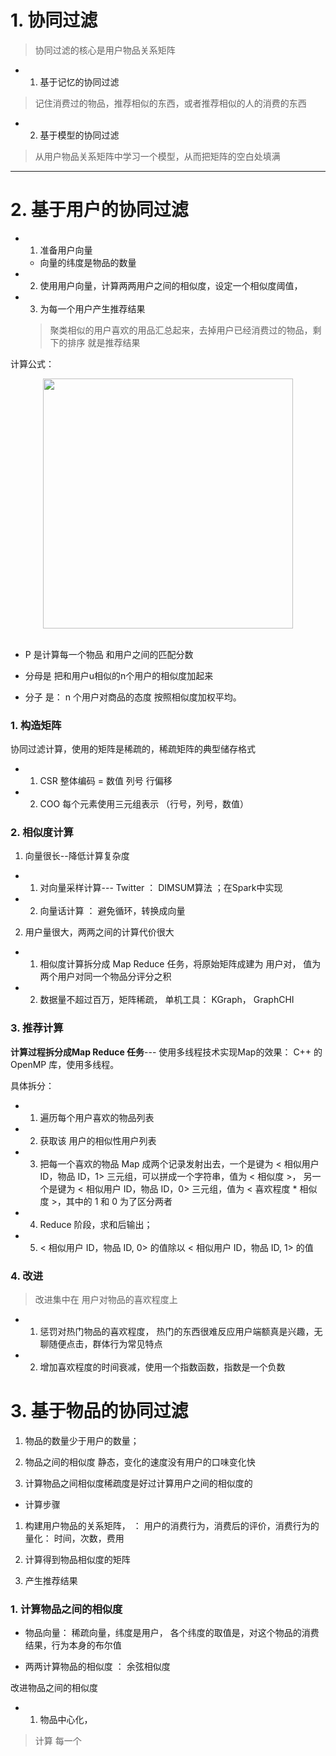 # 1. 协同过滤
  > 协同过滤的核心是用户物品关系矩阵

* 1. 基于记忆的协同过滤
> 记住消费过的物品，推荐相似的东西，或者推荐相似的人的消费的东西

* 2. 基于模型的协同过滤
> 从用户物品关系矩阵中学习一个模型，从而把矩阵的空白处填满


-------


# 2. 基于用户的协同过滤

* 1. 准备用户向量
    * 向量的纬度是物品的数量
    
* 2. 使用用户向量，计算两两用户之间的相似度，设定一个相似度阈值，

* 3. 为每一个用户产生推荐结果
  > 聚类相似的用户喜欢的用品汇总起来，去掉用户已经消费过的物品，剩下的排序 就是推荐结果

计算公式：
<div align="center"> <img src="" width="400"/> </div><br>

* P 是计算每一个物品 和用户之间的匹配分数

* 分母是 把和用户u相似的n个用户的相似度加起来

* 分子 是： n 个用户对商品的态度 按照相似度加权平均。





### 1. 构造矩阵

协同过滤计算，使用的矩阵是稀疏的，稀疏矩阵的典型储存格式

* 1. CSR 整体编码 = 数值 列号 行偏移
* 2. COO 每个元素使用三元组表示 （行号，列号，数值）

### 2. 相似度计算

1. 向量很长--降低计算复杂度

* 1. 对向量采样计算--- Twitter ： DIMSUM算法 ；在Spark中实现

* 2. 向量话计算  ： 避免循环，转换成向量


2. 用户量很大，两两之间的计算代价很大

* 1. 相似度计算拆分成 Map Reduce 任务，将原始矩阵成建为 用户对， 值为两个用户对同一个物品分评分之积

* 2. 数据量不超过百万，矩阵稀疏， 单机工具： KGraph， GraphCHI



### 3. 推荐计算

**计算过程拆分成Map Reduce 任务**--- 使用多线程技术实现Map的效果： C++ 的 OpenMP 库，使用多线程。

具体拆分：

* 1. 遍历每个用户喜欢的物品列表

* 2. 获取该 用户的相似性用户列表

* 3. 把每一个喜欢的物品 Map 成两个记录发射出去，一个是键为 < 相似用户 ID，物品 ID，1> 三元组，可以拼成一个字符串，值为 < 相似度 >，
另一个是键为 < 相似用户 ID，物品 ID，0> 三元组，值为 < 喜欢程度 * 相似度 >，其中的 1 和 0 为了区分两者

* 4. Reduce 阶段，求和后输出；

* 5. < 相似用户 ID，物品 ID, 0> 的值除以 < 相似用户 ID，物品 ID, 1> 的值


### 4. 改进

> 改进集中在 用户对物品的喜欢程度上

* 1. 惩罚对热门物品的喜欢程度， 热门的东西很难反应用户端额真是兴趣，无聊随便点击，群体行为常见特点

* 2. 增加喜欢程度的时间衰减，使用一个指数函数，指数是一个负数



# 3. 基于物品的协同过滤

1. 物品的数量少于用户的数量；

2. 物品之间的相似度 静态，变化的速度没有用户的口味变化快

3. 计算物品之间相似度稀疏度是好过计算用户之间的相似度的


* 计算步骤

1.  构建用户物品的关系矩阵，  ： 用户的消费行为，消费后的评价，消费行为的量化： 时间，次数，费用

2.  计算得到物品相似度的矩阵

3.  产生推荐结果



 ### 1. 计算物品之间的相似度
 
 
 * 物品向量： 稀疏向量，纬度是用户， 各个纬度的取值是，对这个物品的消费结果，行为本身的布尔值
 
 * 两两计算物品的相似度 ： 余弦相似度
 
 
 改进物品之间的相似度
 
 * 1. 物品中心化，
 > 计算 每一个
 

 
 
 
 
 
 
 
 
 
 
 
 
 
 
 
 
 
 
 
 
 
 
 
 
 
 
 
 
 
 
 
 
 
 

















